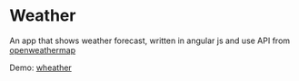# Weather

An app that shows weather forecast, written in angular js and use API from [openweathermap](http://openweathermap.org/api)

Demo: [wheather](vasergen.github.io/wheather)
